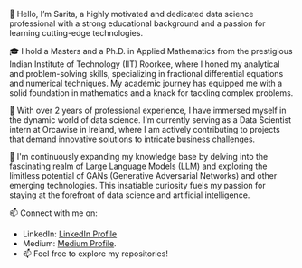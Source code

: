 👋 Hello, I’m Sarita, a highly motivated and dedicated data science professional with a strong educational background and a passion for learning cutting-edge technologies.

🎓 I hold a Masters and a Ph.D. in Applied Mathematics from the prestigious Indian Institute of Technology (IIT) Roorkee, where I honed my analytical and problem-solving skills, specializing in fractional differential equations and numerical techniques. My academic journey has equipped me with a solid foundation in mathematics and a knack for tackling complex problems.

💼 With over 2 years of professional experience, I have immersed myself in the dynamic world of data science. I'm currently serving as a Data Scientist intern at Orcawise in Ireland, where I am actively contributing to projects that demand innovative solutions to intricate business challenges.

👀 I'm continuously expanding my knowledge base by delving into the fascinating realm of Large Language Models (LLM) and exploring the limitless potential of GANs (Generative Adversarial Networks) and other emerging technologies. This insatiable curiosity fuels my passion for staying at the forefront of data science and artificial intelligence.

📫  Connect with me on:
  - LinkedIn: [LinkedIn Profile](https://www.linkedin.com/in/sarita-ph-d-65610019b/)
  - Medium: [Medium Profile](https://medium.com/@sarita_68521).
  - 📫 Feel free to explore my repositories!

<!---
SaritaPhD/SaritaPhD is a ✨ special ✨ repository because its `README.md` (this file) appears on your GitHub profile.
You can click the Preview link to take a look at your changes.
--->
